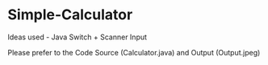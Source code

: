 # Simple-Calculator
Ideas used - Java Switch + Scanner Input

Please prefer to the Code Source (Calculator.java) and Output (Output.jpeg)

